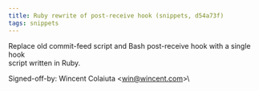 ```yaml
---
title: Ruby rewrite of post-receive hook (snippets, d54a73f)
tags: snippets
---
```


Replace old commit-feed script and Bash post-receive hook with a single hook\
script written in Ruby.

Signed-off-by: Wincent Colaiuta &lt;win@wincent.com&gt;\
